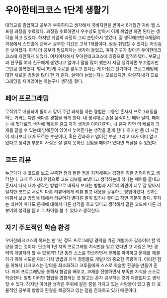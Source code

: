# 우아한테크코스 1단계 생활기

대학교를 졸업하고 공부가 부족하다고 생각해서 국비지원을 받아서 6개월간 자바 웹 스프링 과정을 수료했다.
과정을 수료하면서 우수상도 받아서 이제 취업만 하면 된다는 생각을 하고 있었다.
하지만 취업의 과정이 그리 순탄하지 않았다. 잘 생각해보면 6개월의 과정에서 스프링에 관해서 공부한 기간은 고작 1개월이다.
점점 취업할 수 있다는 자신감은 낮아졌다. 아직 더 공부가 필요하다는 생각이 들었고, 여자 친구가 찾아준 우아한테크코스에 지원하게 되었다.
여차여차해서 우아한테크코스에 최종으로 합격하였다. 부모님과 친구들 여자 친구에게 붙었다고 얼마나 말을 많이 했는지 지금 생각하면 부끄럽지만 그만큼 행복했다.
벌써 1단계 수료를 앞두고 있다는 게 아쉽고 신기하다. 프로그래밍에 대한 새로운 경험을 많이 한 거 같다.
실력이 늘었는지는 모르겠지만, 확실히 내가 프로그래밍을 재미있어는 하는구나 생각을 했다. 

## 페어 프로그래밍
무작위로 매칭되어 둘이서 같이 주간 과제를 하는 경험은 그동안 혼자서 프로그래밍을 하는 거와는 다른 색다른 경험을 하게 한다.
내 생각대로 손을 움직이던 때와 달리, 페어는 내 멋대로의 생각에 제동을 걸고 자기 생각을 이야기한다.
나 혼자 하면 더 빠르게 과제를 끝낼 수 있는데 방해꾼이 있어서 늦어진다는 생각을 들게 한다.
하지만 좀 더 시간이 지나보니 내가 모르는 부분이나, 혹은 간과하고 넘어간 부분 그리고 내가 이미 알고 있다고 생각한 부분이 사실은 잘 알지 못하던 것임을 페어가 있다면 깨달을 수 있었다.

## 코드 리뷰
누군가가 내 코드를 보고 부족한 점과 잘한 점을 지적해주는 경험은 귀한 경험이라고 생각한다.
크게 두 가지 유형으로 코드 리뷰를 보냈다고 생각하는데 하나는 페어를 끝내고 혼자서 다시 내가 생각한 방법으로 바꿔서 보내는 방법과
서로의 의견이 너무 잘 맞아서 일치한 코드로 서로의 다른 리뷰어에게 리뷰 받고 내용을 공유하는 방법이었다.
전자는 바꿔서 보낸 방법에 대해서 리뷰어가 별다른 말이 없거나 좋다고 하면 기분이 좋다. 
후자는 리뷰어 마다도 문제에 대해서 다른 생각을 하고 있다고 생각해서 같은 코드에 다른 리뷰어의 생각을 듣고 그 차이를 볼 수 있다고 생각한다. 

## 자기 주도적인 학습 환경
우아한테크코스의 목표는 만 1년 정도 프로그래밍 경력을 가진 개발자가 갖추어야 할 역량을 쌓는 것이다.
단순히 1년 차의 프로그래밍 지식만을 알고 있다면 그 사람은 1년 경력의 개발자라 할 수 있을까?
1년 동안 스스로 학습하면서 문제를 파악하고 문제를 해결하기 위해 시도한 여러 가지 방법과 지식 경험들도 개발자의 중요한 역량이다.
이러한 점을 위해서 테크코스는 강의를 최소화하고 크루들에게 스스로 학습할 환경을 만들어 준다. 
페어 프로그래밍을 통해서 협업을 배우고, 과제를 진행하면서 부족한 지식을 스스로 학습한다.
얼핏 이러면 협업을 경험하는 것 말고는 혼자 공부하는 것과 다름없다고 생각할 수 있다.
하지만 이러한 생각은 주위에 같은 꿈을 가지고 있는 사람들이 있고 좀 더 효율적인 공부의 방향과 환경을 제공하고 있는 점을 간과하고 있기 때문이다. 